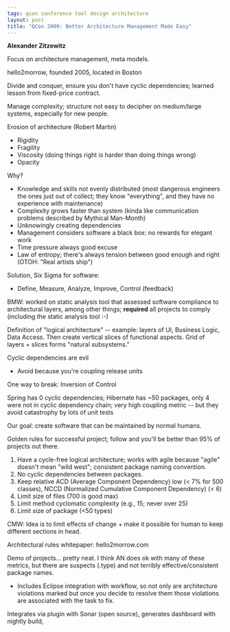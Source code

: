 ```yaml
---
tags: qcon conference tool design architecture
layout: post
title: "QCon 2009: Better Architecture Management Made Easy"
---
```




<p><strong>Alexander Zitzewitz</strong></p>

<p>Focus on architecture management, meta models.</p>

<p>hello2morrow, founded 2005, located in Boston</p>

<p>Divide and conquer, ensure you don't have cyclic dependencies;
learned lesson from fixed-price contract.</p>

<p>Manage complexity; structure not easy to decipher on medium/large
systems, especially for new people.</p>

<p>Erosion of architecture (Robert Martin)</p>

<ul>
<li>Rigidity</li>
<li>Fragility</li>
<li>Viscosity (doing things right is harder than doing things
wrong)</li>
<li>Opacity</li>
</ul>

<p>Why?</p>

<ul>
<li>Knowledge and skills not evenly distributed (most dangerous
engineers the ones just out of collect; they know "everything",
and they have no experience with maintenance)</li>
<li>Complexity grows faster than system (kinda like communication
problems described by Mythical Man-Month)</li>
<li>Unknowingly creating dependencies</li>
<li>Management considers software a black box: no rewards for
elegant work</li>
<li>Time pressure always good excuse</li>
<li>Law of entropy; there's always tension between good enough and
right (OTOH: "Real artists ship")</li>
</ul>

<p>Solution, Six Sigma for software:</p>

<ul>
<li>Define, Measure, Analyze, Improve, Control (feedback)</li>
</ul>

<p>BMW: worked on static analysis tool that assessed software
compliance to architectural layers, among other things;
<strong>required</strong> all projects to comply (including the static
analysis tool :-)</p>

<p>Definition of "logical architecture" -- example: layers of UI,
Business Logic, Data Access. Then create vertical slices of
functional aspects. Grid of layers + slices forms "natural
subsystems."</p>

<p>Cyclic dependencies are evil</p>

<ul>
<li>Avoid because you're coupling release units</li>
</ul>

<p>One way to break: Inversion of Control</p>

<p>Spring has 0 cyclic dependencies; Hibernate has ~50 packages,
only 4 were not in cyclic dependency chain; very high coupling
metric -- but they avoid catastrophy by lots of unit tests</p>

<p>Our goal: create software that can be maintained by normal
humans.</p>

<p>Golden rules for successful project; follow and you'll be better
than 95% of projects out there.</p>

<ol>
<li>Have a cycle-free logical architecture; works with agile
because "agile" doesn't mean "wild west"; consistent package
naming convention.</li>
<li>No cyclic dependencies between packages.</li>
<li>Keep relative ACD (Average Component Dependency) low (&lt; 7% for
500 classes), NCCD (Normalized Cumulative Component Dependency)
(&lt; 6)</li>
<li>Limit size of files (700 is good max)</li>
<li>Limit method cyclomatic complexity (e.g., 15; never over 25)</li>
<li>Limit size of package (&lt;50 types)</li>
</ol>

<p>CMW: Idea is to limit effects of change + make it possible for
human to keep different sections in head.</p>

<p>Architectural rules whitepaper: hello2morrow.com</p>

<p>Demo of projects... pretty neat. I think AN does ok with many of
these metrics, but there are suspects (.type) and not terribly
effective/consistent package names.</p>

<ul>
<li>Includes Eclipse integration with workflow, so not only are
architecture violations marked but once you decide to resolve
them those violations are associated with the task to fix.</li>
</ul>

<p>Integrates via plugin with Sonar (open source), generates
dashboard with nightly build,</p>



